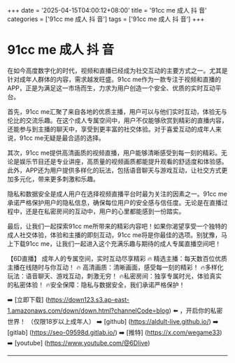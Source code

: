+++
date = '2025-04-15T04:00:12+08:00'
title = '91cc me 成人 抖 音'
categories = ['91cc me 成人 抖 音']
tags = ['91cc me 成人 抖 音']
+++

# 91cc me 成人 抖 音

在如今高度数字化的时代，视频和直播已经成为社交互动的主要方式之一。尤其是针对成年人群体的内容，需求越发旺盛。91cc me作为一款专注于视频和直播的APP，正是为满足这一市场而生，力求为用户创造一个安全、优质的实时互动平台。

首先，91cc me汇聚了来自各地的优质主播，用户可以与他们实时互动，体验无与伦比的交流乐趣。在这个成人专属空间中，用户不仅能够欣赏到精彩的直播内容，还能参与到主播的聊天中，享受到更丰富的社交体验。对于喜爱互动的成年人来说，91cc me无疑是最合适的选择。

其次，91cc me提供高清画质的视频直播，用户能够清晰感受到每一刻的精彩。无论是娱乐节目还是专业讲座，高质量的视频画质都能提升观看的舒适度和体验感。此外，APP还为用户提供多样化的玩法，包括语音聊天与游戏互动，让社交方式更加多元化，带来更多刺激和乐趣。

隐私和数据安全是成人用户在选择视频直播平台时最为关注的因素之一。91cc me承诺严格保护用户的隐私信息，确保每位用户的安全感与信任度。无论是在直播过程中，还是在私密房间的互动中，用户的心里都能感到一份踏实。

最后，让我们一起探索91cc me所带来的精彩内容吧！如果你渴望享受一个独特的成人社交体验，体验和主播的即刻互动，91cc me将是你最佳的选项。别犹豫，马上下载91cc me，让我们一起进入这个充满乐趣与期待的成人专属直播空间吧！

【6D直播】
成年人的专属空间，实时互动尽享精彩
🔥 精选主播：每天数百位优质主播在线随时与你互动！
🔥 高清画质：清晰画面，感受每一刻的精彩！
🔥多样化玩法：语音聊天、游戏互动，刺激无穷！
🔥私密房间：独享专属时光，体验真实的私密体验！
🔥安全保障：隐私与数据安全，我们承诺严格保护！

➡️ [立即下载] (https://down123.s3.ap-east-1.amazonaws.com/down/down.html?channelCode=blog) ⬅️ ，开启你的私密世界！
（仅限18岁以上成年人）
➡️ [github] (https://aldult-live.github.io/)
➡️ [gitlab] (https://seo-09598d.gitlab.io/)
➡️ [推特] (https://x.com/wegame33)
➡️ [youtube] (https://www.youtube.com/@6Dlive)

---
